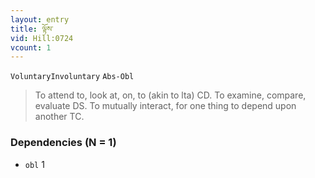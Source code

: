 ```yaml
---
layout: entry
title: ལྟོས་
vid: Hill:0724
vcount: 1
---
```

`VoluntaryInvoluntary` `Abs-Obl`
> To attend to, look at, on, to (akin to lta) CD\.
 To examine, compare, evaluate DS\.
 To mutually interact, for one thing to depend upon another TC\.

### Dependencies (N = 1)
* `obl` 1

